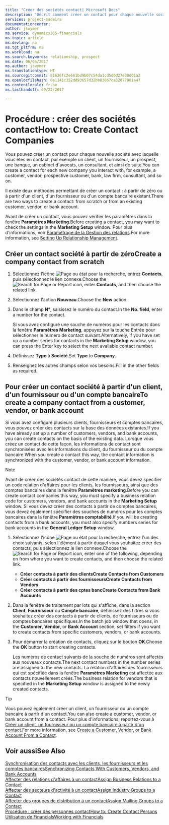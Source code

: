 ```yaml
---
title: "Créer des sociétés contact| Microsoft Docs"
description: "Décrit comment créer un contact pour chaque nouvelle société ou société prospect avec laquelle vous collaborez ou entretenez des relations."
services: project-madeira
documentationcenter: 
author: jswymer
ms.service: dynamics365-financials
ms.topic: article
ms.devlang: na
ms.tgt_pltfrm: na
ms.workload: na
ms.search.keywords: relationship, prospect
ms.date: 06/06/2017
ms.author: jswymer
ms.translationtype: HT
ms.sourcegitcommit: 81636fc2e661bd9b07c54da1cd5d0d27e30d01a2
ms.openlocfilehash: 6a1141c352dd93657d32bb83067ce32077901a47
ms.contentlocale: fr-be
ms.lasthandoff: 09/22/2017

---
```

# <a name="how-to-create-contact-companies"></a><span data-ttu-id="a0228-103">Procédure : créer des sociétés contact</span><span class="sxs-lookup"><span data-stu-id="a0228-103">How to: Create Contact Companies</span></span>
<span data-ttu-id="a0228-104">Vous pouvez créer un contact pour chaque nouvelle société avec laquelle vous êtes en contact, par exemple un client, un fournisseur, un prospect, une banque, un cabinet d'avocats, un consultant, et ainsi de suite.</span><span class="sxs-lookup"><span data-stu-id="a0228-104">You can create a contact for each new company you interact with, for example, a customer, vendor, prospective customer, bank, law firm, consultant, and so on.</span></span>

<span data-ttu-id="a0228-105">Il existe deux méthodes permettant de créer un contact : à partir de zéro ou à partir d'un client, d'un fournisseur ou d'un compte bancaire existant.</span><span class="sxs-lookup"><span data-stu-id="a0228-105">There are two ways to create a contact: from scratch or from an existing customer, vendor, or bank account.</span></span>

<span data-ttu-id="a0228-106">Avant de créer un contact, vous pouvez vérifier les paramètres dans la fenêtre **Paramètres Marketing**.</span><span class="sxs-lookup"><span data-stu-id="a0228-106">Before creating a contact, you may want to check the settings in the **Marketing Setup** window.</span></span> <span data-ttu-id="a0228-107">Pour plus d'informations, voir [Paramétrage de la Gestion des relations](marketing-setup-marketing.md).</span><span class="sxs-lookup"><span data-stu-id="a0228-107">For more information, see [Setting Up Relationship Management](marketing-setup-marketing.md).</span></span>

## <a name="create-a-company-contact-from-scratch"></a><span data-ttu-id="a0228-108">Créer un contact société à partir de zéro</span><span class="sxs-lookup"><span data-stu-id="a0228-108">Create a company contact from scratch</span></span>
1. <span data-ttu-id="a0228-109">Sélectionnez l'icône ![Page ou état pour la recherche](media/ui-search/search_small.png "Page ou état pour la recherche"), entrez **Contacts**, puis sélectionnez le lien connexe.</span><span class="sxs-lookup"><span data-stu-id="a0228-109">Choose the ![Search for Page or Report](media/ui-search/search_small.png "Search for Page or Report icon") icon, enter **Contacts**, and then choose the related link.</span></span>
2. <span data-ttu-id="a0228-110">Sélectionnez l'action **Nouveau**.</span><span class="sxs-lookup"><span data-stu-id="a0228-110">Choose the **New** action.</span></span>
3. <span data-ttu-id="a0228-111">Dans le champ **N°**, saisissez le numéro du contact.</span><span class="sxs-lookup"><span data-stu-id="a0228-111">In the **No. field**, enter a number for the contact.</span></span>

    <span data-ttu-id="a0228-112">Si vous avez configuré une souche de numéros pour les contacts dans la fenêtre **Paramètres Marketing**, appuyez sur la touche Entrée pour sélectionner le numéro de contact suivant.</span><span class="sxs-lookup"><span data-stu-id="a0228-112">Alternatively, if you have set up a number series for contacts in the **Marketing Setup** window, you can press the Enter key to select the next available contact number.</span></span>  
4. <span data-ttu-id="a0228-113">Définissez **Type** à **Société**.</span><span class="sxs-lookup"><span data-stu-id="a0228-113">Set **Type** to **Company**.</span></span>
5. <span data-ttu-id="a0228-114">Renseignez les autres champs selon vos besoins.</span><span class="sxs-lookup"><span data-stu-id="a0228-114">Fill in the other fields as required.</span></span>

## <a name="to-create-a-company-contact-from-a-customer-vendor-or-bank-account"></a><span data-ttu-id="a0228-115">Pour créer un contact société à partir d'un client, d'un fournisseur ou d'un compte bancaire</span><span class="sxs-lookup"><span data-stu-id="a0228-115">To create a company contact from a customer, vendor, or bank account</span></span>
<span data-ttu-id="a0228-116">Si vous avez configuré plusieurs clients, fournisseurs et comptes bancaires, vous pouvez créer des contacts sur la base des données existantes.</span><span class="sxs-lookup"><span data-stu-id="a0228-116">If you have already set up a number of customers, vendors, and bank accounts, you can create contacts on the basis of the existing data.</span></span> <span data-ttu-id="a0228-117">Lorsque vous créez un contact de cette façon, les informations de contact sont synchronisées avec les informations du client, du fournisseur ou du compte bancaire.</span><span class="sxs-lookup"><span data-stu-id="a0228-117">When you create a contact this way, the contact information is synchronized with the customer, vendor, or bank account information.</span></span>

> [!NOTE]  
>   <span data-ttu-id="a0228-118">Avant de créer des sociétés contact de cette manière, vous devez spécifier un code relation d'affaires pour les clients, les fournisseurs, ainsi que des comptes bancaires dans la fenêtre **Paramètres marketing**.</span><span class="sxs-lookup"><span data-stu-id="a0228-118">Before you can create contact companies this way, you must specify a business relation code for customers, vendors, and bank accounts in the **Marketing Setup** window.</span></span> <span data-ttu-id="a0228-119">Si vous devez créer des contacts à partir de comptes bancaires, vous devez également spécifier des souches de numéros pour les comptes bancaires dans la fenêtre **Paramètres comptabilité**.</span><span class="sxs-lookup"><span data-stu-id="a0228-119">If you will be creating contacts from a bank accounts, you must also specify numbers series for bank accounts in the **General Ledger Setup** window.</span></span>

1. <span data-ttu-id="a0228-120">Sélectionnez l'icône ![Page ou état pour la recherche](media/ui-search/search_small.png "Page ou état pour la recherche"), entrez l'un des choix suivants, selon l'élément à partir duquel vous souhaitez créer des contacts, puis sélectionnez le lien connexe.</span><span class="sxs-lookup"><span data-stu-id="a0228-120">Choose the ![Search for Page or Report](media/ui-search/search_small.png "Search for Page or Report icon") icon, enter one of the following, depending on from where you want to create contacts, and then choose the related link.</span></span>
   * <span data-ttu-id="a0228-121">**Créer contacts à partir des clients**</span><span class="sxs-lookup"><span data-stu-id="a0228-121">**Create Contacts from Customers**</span></span>
   * <span data-ttu-id="a0228-122">**Créer contacts à partir des fournisseurs**</span><span class="sxs-lookup"><span data-stu-id="a0228-122">**Create Contacts from Vendors**</span></span>
   * <span data-ttu-id="a0228-123">**Créer contacts à partir des cptes banc**</span><span class="sxs-lookup"><span data-stu-id="a0228-123">**Create Contacts from Bank Accounts**</span></span>
2. <span data-ttu-id="a0228-124">Dans la fenêtre de traitement par lots qui s'affiche, dans la section **Client**, **Fournisseur** ou **Compte bancaire**, définissez des filtres si vous souhaitez créer des contacts à partir de clients, de fournisseurs ou de comptes bancaires spécifiques.</span><span class="sxs-lookup"><span data-stu-id="a0228-124">In the batch job window that opens, in the **Customer**, **Vendor**, or **Bank Account** section, set filters if you want to create contacts from specific customers, vendors, or bank accounts.</span></span>
3. <span data-ttu-id="a0228-125">Pour démarrer la création de contacts, cliquez sur le bouton **OK**.</span><span class="sxs-lookup"><span data-stu-id="a0228-125">Choose the **OK** button to start creating contacts.</span></span>

    <span data-ttu-id="a0228-126">Les numéros de contact suivants de la souche de numéros sont affectés aux nouveaux contacts.</span><span class="sxs-lookup"><span data-stu-id="a0228-126">The next contact numbers in the number series are assigned to the new contacts.</span></span> <span data-ttu-id="a0228-127">La relation d'affaires des fournisseurs qui est spécifiée dans la fenêtre **Paramètres Marketing** est affectée aux contacts nouvellement créés.</span><span class="sxs-lookup"><span data-stu-id="a0228-127">The business relation for vendors that is specified in the **Marketing Setup** window is assigned to the newly created contacts.</span></span>

> [!TIP]  
>   <span data-ttu-id="a0228-128">Vous pouvez également créer un client, un fournisseur ou un compte bancaire à partir d'un contact.</span><span class="sxs-lookup"><span data-stu-id="a0228-128">You can also create a customer, vendor, or bank account from a contact.</span></span> <span data-ttu-id="a0228-129">Pour plus d'informations, reportez-vous à [Créer un client, un fournisseur ou un compte bancaire à partir d'un contact](marketing-how-create-contacts-new-customers-vendors-bank-accounts.md).</span><span class="sxs-lookup"><span data-stu-id="a0228-129">For more information, see [Create a Customer, Vendor, or Bank Account From a Contact](marketing-how-create-contacts-new-customers-vendors-bank-accounts.md).</span></span>

## <a name="see-also"></a><span data-ttu-id="a0228-130">Voir aussi</span><span class="sxs-lookup"><span data-stu-id="a0228-130">See Also</span></span>
[<span data-ttu-id="a0228-131">Synchronisation des contacts avec les clients, les fournisseurs et les comptes bancaires</span><span class="sxs-lookup"><span data-stu-id="a0228-131">Synchronizing Contacts With Customers, Vendors, and Bank Accounts</span></span>](marketing-synchronize-contacts-customers-vendors-bank-accounts.md)  
[<span data-ttu-id="a0228-132">Affecter des relations d'affaires à un contact</span><span class="sxs-lookup"><span data-stu-id="a0228-132">Assign Business Relations to a Contact</span></span>](marketing-business-relations.md#AssignBusRelContact)  
[<span data-ttu-id="a0228-133">Affecter des secteurs d'activité à un contact</span><span class="sxs-lookup"><span data-stu-id="a0228-133">Assign Industry Groups to a Contact</span></span>](marketing-industry-groups.md#AssignIndustryGroupContact)  
[<span data-ttu-id="a0228-134">Affecter des groupes de distribution à un contact</span><span class="sxs-lookup"><span data-stu-id="a0228-134">Assign Mailing Groups to a Contact</span></span>](marketing-mailing-groups.md#AssignMailGroupContact)  
[<span data-ttu-id="a0228-135">Procédure : créer des personnes contact</span><span class="sxs-lookup"><span data-stu-id="a0228-135">How to: Create Contact Persons</span></span>](marketing-create-contact-persons.md)  
[<span data-ttu-id="a0228-136">Utilisation de Financials</span><span class="sxs-lookup"><span data-stu-id="a0228-136">Working with Financials</span></span>](ui-work-product.md)

